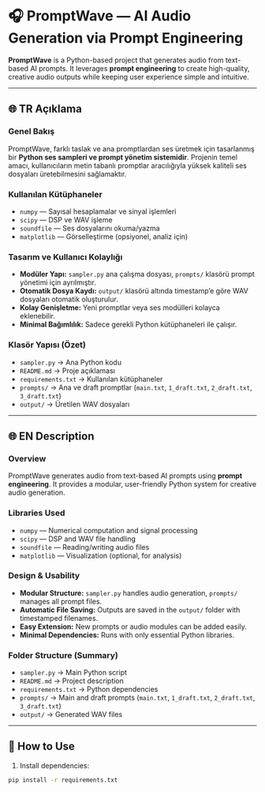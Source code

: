 # 🎧 PromptWave — AI Audio Generation via Prompt Engineering

**PromptWave** is a Python-based project that generates audio from text-based AI prompts. It leverages **prompt engineering** to create high-quality, creative audio outputs while keeping user experience simple and intuitive.

---

## 🌐 TR Açıklama

### Genel Bakış
PromptWave, farklı taslak ve ana promptlardan ses üretmek için tasarlanmış bir **Python ses sampleri ve prompt yönetim sistemidir**. Projenin temel amacı, kullanıcıların metin tabanlı promptlar aracılığıyla yüksek kaliteli ses dosyaları üretebilmesini sağlamaktır.

### Kullanılan Kütüphaneler
- `numpy` — Sayısal hesaplamalar ve sinyal işlemleri  
- `scipy` — DSP ve WAV işleme  
- `soundfile` — Ses dosyalarını okuma/yazma  
- `matplotlib` — Görselleştirme (opsiyonel, analiz için)  

### Tasarım ve Kullanıcı Kolaylığı
- **Modüler Yapı:** `sampler.py` ana çalışma dosyası, `prompts/` klasörü prompt yönetimi için ayrılmıştır.  
- **Otomatik Dosya Kaydı:** `output/` klasörü altında timestamp’e göre WAV dosyaları otomatik oluşturulur.  
- **Kolay Genişletme:** Yeni promptlar veya ses modülleri kolayca eklenebilir.  
- **Minimal Bağımlılık:** Sadece gerekli Python kütüphaneleri ile çalışır.  

### Klasör Yapısı (Özet)
- `sampler.py` → Ana Python kodu  
- `README.md` → Proje açıklaması  
- `requirements.txt` → Kullanılan kütüphaneler  
- `prompts/` → Ana ve draft promptlar (`main.txt`, `1_draft.txt`, `2_draft.txt`, `3_draft.txt`)  
- `output/` → Üretilen WAV dosyaları  

---

## 🌐 EN Description

### Overview
PromptWave generates audio from text-based AI prompts using **prompt engineering**. It provides a modular, user-friendly Python system for creative audio generation.

### Libraries Used
- `numpy` — Numerical computation and signal processing  
- `scipy` — DSP and WAV file handling  
- `soundfile` — Reading/writing audio files  
- `matplotlib` — Visualization (optional, for analysis)  

### Design & Usability
- **Modular Structure:** `sampler.py` handles audio generation, `prompts/` manages all prompt files.  
- **Automatic File Saving:** Outputs are saved in the `output/` folder with timestamped filenames.  
- **Easy Extension:** New prompts or audio modules can be added easily.  
- **Minimal Dependencies:** Runs with only essential Python libraries.  

### Folder Structure (Summary)
- `sampler.py` → Main Python script  
- `README.md` → Project description  
- `requirements.txt` → Python dependencies  
- `prompts/` → Main and draft prompts (`main.txt`, `1_draft.txt`, `2_draft.txt`, `3_draft.txt`)  
- `output/` → Generated WAV files  

---

## 🚀 How to Use
1. Install dependencies:
```bash
pip install -r requirements.txt
